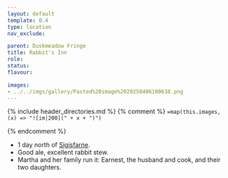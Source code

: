 ```yaml
---
layout: default
template: 0.4
type: location
nav_exclude: 

parent: Duskmeadow Fringe
title: Rabbit's Inn
role: 
status:
flavour: 

images:
- ../../imgs/gallery/Pasted%20image%2020250406100638.png
---
```


{% include header_directories.md %}
{% comment %}
`=map(this.images, (x) => "![im|200](" + x + ")")`

{% endcomment %}

- 1 day north of [Sigisfarne](../Sigisfarne/index.md).
- Good ale, excellent rabbit stew.
- Martha and her family run it: Earnest, the husband and cook, and their two daughters.